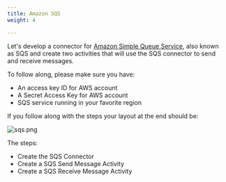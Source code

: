 ```yaml
---
title: Amazon SQS
weight: 4

---
```


Let's develop a connector for [Amazon Simple Queue Service](https://aws.amazon.com/sqs/), also known as SQS and create two activities that will use the SQS connector to send and receive messages. 

To follow along, please make sure you have:

*   An access key ID for AWS account
*   A Secret Access Key for AWS account
*   SQS service running in your favorite region

If you follow along with the steps your layout at the end should be:

![sqs.png](https://raw.githubusercontent.com/TIBCOSoftware/tci-webintegrator/master/images/sqs.png)

The steps:

* Create the SQS Connector
* Create a SQS Send Message Activity
* Create a SQS Receive Message Activity